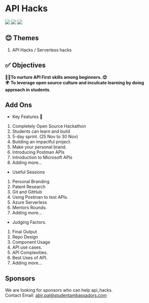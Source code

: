 # API Hacks 
<img src="https://img.shields.io/badge/HACKATHON-API__Hacks-brightgreen?style=for-the-badge&logo=appveyor"/> <img src="https://img.shields.io/badge/Development-Mode-red?style=for-the-badge&logo=appveyor"/> <img src="https://img.shields.io/badge/25%20NOV%202020-30%20NOV%202020-informational?style=for-the-badge&logo=appveyor"/>
## 😊 Themes 
1. API Hacks / Serverless hacks

## ✅ Objectives

 👨‍💻**To nurture API First skills among beginners. 😊** <br/>
 🌍 **To leverage open source culture and inculcate learning by doing approach in students**.

## Add Ons
 * Key Features 🔑
  1. Completely Open Source Hackathon
  1. Students can learn and build
  1. 5-day sprint. (25 Nov to 30 Nov)
  1. Building an impactful project.
  1. Make your personal brand.
  1. Introducing Postman APIs
  1. Introduction to Microsoft APIs
  1. Adding more...

 * Useful Sessions 
  1. Personal Branding 
  2. Patent Research
  3. Git and GitHub
  4. Using Postman to test APIs.
  5. Azure Serverless
  6. Mentors Rounds.
  7. Adding more...

 * Judging Factors.
  1. Final Output
  2. Repo Design
  3. Component Usage
  4. API use cases.
  5. API Complexities.
  6. Best Uses of API.
  7. Adding more...


## Sponsors
We are looking for sponsors who can help api_hacks.<br/>
Contact Email: abir.pal@studentambassadors.com 
